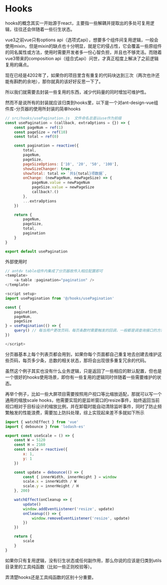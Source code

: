 # Hooks

hooks的概念其实一开始源于react，主要指一些解耦并提取出的多处可复用逻辑，往往还会伴随着一些衍生状态。

vue3之前vue只有options api（选项式api），想要多个组件间复用逻辑，一般会使用mixin，但是mixin的缺点也十分明显，就是它的侵占性，它会覆盖一些原组件的同名属性或方法，使用时需要开发者多一份心智负担，并且也不够灵活。而随着vue3带来的composition api（组合式api）问世，才真正程度上解决了之前逻辑复用的痛点。

现在已经是4202年了，如果你的项目里含有重复的代码块达到三次（两次也许还能有斟酌的余地），那你就真的该好好反思一下了。

所以我们就需要去封装一些复用的东西，减少代码量的同时增加可维护性。

然而不是说所有的封装就应该归类到hooks里，以下是一个对ant-design-vue组件库-分页器的使用所封装的简单hooks

```js
// src/hooks/usePagination.js  文件命名总是以use作为前缀
const usePagination = (callback, extraOptions = {}) => {
    const pageNum = ref(1)
    const pageSize = ref(10)
    const total = ref(0)

    const pagination = reactive({
        total,
        pageNum,
        pageSize,
        pageSizeOptions: ['10', '20', '50', '100'],
        showSizeChanger: true,
        showTotal: total => `共${total}项数据`,
        onChange: (newPageNum, newPageSize) => {
            pageNum.value = newPageNum
            pageSize.value = newPageSize
            callback?.()
        },
        ...extraOptions
    })

    return {
        pageNum,
        pageSize,
        total,
        pagination
    }
}

export default usePagination
```

外部使用时

```js
// antdv table组件内集成了分页器故传入相应配置即可
<template>
    <a-table :pagination="pagination" />
</template>

<script setup>
import usePagination from '@/hooks/usePagination'

const {
    pagination,
    pageNum,
    pageSize
} = usePagination(() => {
    query() // 每当用户更改页码，每页条数时需要触发的回调，一般都是调查询接口的方法
})

</script>
```

分页器基本上每个列表页都会用到，如果你每个页面都自己重复地去创建去维护这些页码，每页多少条，总数的相关状态，那将会出现很多重复冗余的代码。

虽然这个例子其实也没有什么业务逻辑，只是返回了一些相应的默认配置，但也是一个很好的hooks使用场景，即你有一些复用的逻辑同时伴随着一些需要维护的状态。

再举个例子，比如一些大屏项目需要按照用户视口等比缩放适配，那就可以写一个通用的缩放scale hooks，他需要实现的是监听窗口的resize事件，始终返回当前视口相对于目标设计的缩放比例，并在卸载时能自动清除监听事件，同时了防止频繁触发的性能浪费，需要加上防抖处理，综上实现起来差不多就如下所示

```js
import { watchEffect } from 'vue'
import { debounce } from 'lodash-es'

export const useScale = () => {
    const W = 5120
    const H = 2160
    const scale = reactive({
        x: 1,
        y: 1
    })

    const update = debounce(() => {
        const { innerWidth, innerHeight } = window
        scale.x = innerWidth / W
        scale.y = innerHeight / H
    }, 200)

    watchEffect(onCleanup => {
        update()
        window.addEventListener('resize', update)
        onCleanup(() => {
            window.removeEventListener('resize', update)
        })
    })

    return {
        scale
    }
}
```

如果你只有复用逻辑，没有衍生状态或任何副作用，那么你说的应该是归类到utils目录里的工具纯函数（比如一些正则校验等）。

弄清楚hooks还是工具纯函数的区别十分重要。
